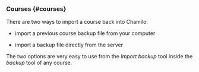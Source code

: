 ### Courses {#courses}

There are two ways to import a course back into Chamilo:

*   import a previous course backup file from your computer

*   import a backup file directly from the server

The two options are very easy to use from the _Import backup_ tool inside the _backup_ tool of any course.